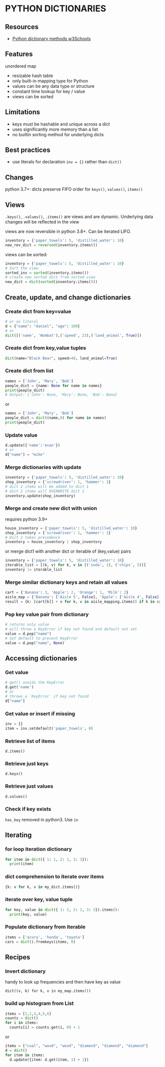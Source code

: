 # PYTHON DICTIONARIES

## Resources

- [Python dictionary methods w3Schools](https://www.w3schools.com/python/python_ref_dictionary.asp)

## Features
unordered map
- resizable hash table
- only built-in mapping type for Python
- values can be any data type or structure
- constant time lookup for key / value
- views can be sorted

## Limitations
- keys must be hashable and unique across a dict
- uses significantly more memory than a list 
- no builtin sorting method for underlying dicts

## Best practices
- use literals for declaration `inv = {}` rather than `dict()`

## Changes
python 3.7+: dicts preserve FIFO order for `keys()`, `values()`, `items()`

## Views
`.keys()`, `.values()`, `.items()` are views and are dynamic.
Underlying data changes will be reflected in the view

views are now reversible in python 3.8+. Can be iterated LIFO.
```python
inventory = {'paper_towels': 5, 'distilled_water': 10}
new_rev_dict = reversed(inventory.items())
```

views can be sorted:
```python
inventory = {'paper_towels': 5, 'distilled_water': 10}
# Sort the view
sorted_inv = sorted(inventory.items())
# create new sorted dict from sorted view
new_dict = dict(sorted(inventory.items()))
```

## Create, update, and change dictionaries

### Create dict from key=value

```python
# or as literal
d = {"name": "daniel", "age": 100}
# or
dict([('name', 'Wombat'),('speed', 23),('land_animal', True)])
```

### Create dict from key,value tuples
```python
dict(name="Black Bear", speed=40, land_animal=True)
```

### Create dict from list

```python
names = ['John', 'Mary', 'Bob']
people_dict = {name: None for name in names}
print(people_dict)
# Output: {'John': None, 'Mary': None, 'Bob': None}
```

or

```python
names = ['John', 'Mary', 'Bob']
people_dict = dict((name,0) for name in names)
print(people_dict)
```

### Update value

```python
d.update({'name':'evan'})
# or
d["name"] = "mike"
```

### Merge dictionaries with update
```python
inventory = {'paper_towels': 5, 'distilled_water': 10}
shop_inventory = {'screwdriver': 1, 'hammer': 1}
# dict 2 items will be added to dict 1
# dict 2 items will OVERWRITE dict 1
inventory.update(shop_inventory)
```

### Merge and create new dict with union
requires python 3.9+
```python
house_inventory = {'paper_towels': 5, 'distilled_water': 10}
shop_inventory = {'screwdriver': 1, 'hammer': 1}
# Dict 2 takes precedence
inventory = house_inventory | shop_inventory
```

or merge dict1 with another dict or iterable of (key,value) pairs
```python
inventory = {'paper_towels': 5, 'distilled_water': 10}
iterable_list = [(k, v) for k, v in [('soda', 1), ('chips', 5)]]
inventory |= iterable_list
```

### Merge similar dictionary keys and retain all values

```python
cart = {'Banana': 3, 'Apple': 2, 'Orange': 1, 'Milk': 2}
aisle_map = {'Banana': ['Aisle 5', False], 'Apple': ['Aisle 4', False], 'Orange': ['Aisle 4', False], 'Milk': ['Aisle 2', True]}
result = {k: [cart[k]] + v for k, v in aisle_mapping.items() if k in cart}
```

### Pop key value pair from dictionary
```python
# returns only value
# will throw a KeyError if key not found and default not set
value = d.pop("name")
# Set default to prevent KeyError
value = d.pop("name", None)
```

## Accessing dictionaries

### Get value

```python
# get() avoids the KeyError
d.get('name')
# or
# throws a `KeyError` if key not found
d["name"]
```

### Get value or insert if missing

```python
inv = {}
item = inv.setdefault('paper_towels', 0)
```

### Retrieve list of items

`d.items()`

### Retrieve just keys

`d.keys()`

### Retrieve just values

`d.values()`

### Check if key exists

`has_key` removed in python3. Use `in`

## Iterating

### for loop iteration dictionary

```python
for item in dict({ 1: 1, 2: 1, 3: 3}):
  print(item)
```

### dict comprehension to iterate over items

```python
{k: v for k, v in my_dict.items()}
```

### iterate over key, value tuple
```python
for key, value in dict({ 1: 1, 2: 1, 3: 3}).items():
  print(key, value)
```

### Populate dictionary from iterable

```python
items = ['acura', 'honda', 'toyota']
cars = dict().fromkeys(items, 0)
```

## Recipes

### Invert dictionary

handy to look up frequencies and then have key as value

`dict((v, k) for k, v in my_map.items())`

### build up histogram from List

```python
items = [1,1,3,4,5,6]
counts = dict()
for i in items:
  counts[i] = counts.get(i, 0) + 1
```

or
```python
items = ["coal", "wood", "wood", "diamond", "diamond", "diamond"]
d = dict()
for item in items:
  d.update({item: d.get(item, 1) + 1})
```